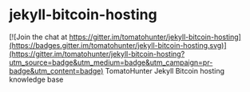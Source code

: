 # jekyll-bitcoin-hosting

[![Join the chat at https://gitter.im/tomatohunter/jekyll-bitcoin-hosting](https://badges.gitter.im/tomatohunter/jekyll-bitcoin-hosting.svg)](https://gitter.im/tomatohunter/jekyll-bitcoin-hosting?utm_source=badge&utm_medium=badge&utm_campaign=pr-badge&utm_content=badge)
TomatoHunter Jekyll Bitcoin hosting knowledge base
